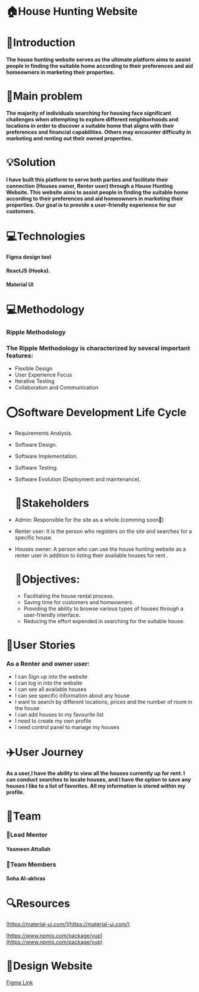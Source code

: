 # 🏠House Hunting Website 
# 📍Introduction
#### The house hunting website serves as the ultimate platform aims to assist people in finding the suitable home according to their preferences and aid homeowners in marketing their properties. 
# 🚩Main problem 
####  The majority of individuals searching for housing face significant challenges when attempting to explore different neighborhoods and locations in order to discover a suitable home that aligns with their preferences and financial capabilities. Others may encounter difficulty in marketing and renting out their owned properties.
# 💡Solution 
#### I have built this platform to serve both parties and facilitate their connection (Houses owner, Renter user) through a House Hunting Website. This website aims to assist people in finding the suitable home according to their preferences and aid homeowners in marketing their properties. Our goal is to provide a user-friendly experience for our customers.

# 💻Technologies 
#### Figma design tool 
#### ReactJS (Hooks).
#### Material UI

# 💻Methodology
### Ripple Methodology
### The Ripple Methodology is characterized by several important features:
  - Flexible Design
  - User Experience Focus
  - Iterative Testing
  -  Collaboration and Communication

# ⭕Software Development Life Cycle
- Requirements Analysis. 
- Software Design. 
- Software Implementation.
- Software Testing. 
- Software Evolution (Deployment and maintenance).

  # 👥Stakeholders
- Admin: Responsible for the site as a whole.(comming soon🤩)
- Renter user: It is the person who registers on the site and searches for a specific house.
- Houses owner: A person who can use the house hunting website  as a renter user in addition to  listing their available houses for rent .

  # 📝Objectives:
  - Facilitating the house rental process.
  - Saving time for customers and homeowners.
  - Providing the ability to browse various types of houses through a user-friendly interface.
  - Reducing the effort expended in searching for the suitable house.

# 📝User Stories
### As a Renter and owner user:
  - I can Sign up into the website
  - I can log in into the website
  - I can see all available houses
 -  I can see specific information about any house
 -  I want to search by different locations, prices and the number of room in the house
 -  I can add houses to my favourite list
 -  I need to create my own profile
 -  I need control panel to manage my houses

# ✈️User Journey 
#### As a user,I have the ability to view all the houses currently up for rent. I can conduct searches to locate houses, and I have the option to save any houses I like to a list of favorites. All my information is stored within my profile.



# 👥Team
### 👤Lead Mentor 
#### Yasmeen Attallah
### 👤Team Members 
#### Soha Al-akhras
# 🔍Resources 
 [https://material-ui.com/](https://material-ui.com/)
 
[https://www.npmjs.com/package/yup](https://www.npmjs.com/package/yup)

# 🎨Design Website 

[Figma Link](https://www.figma.com/file/c2EQJ3W1lSobO8MGnvLbzR/House-Hunting?type=design&node-id=0%3A1&mode=design&t=otNwbZVebqaWT1Ze-1)




